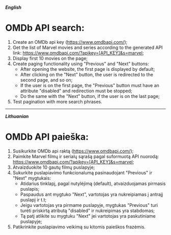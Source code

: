 **_English_**

# OMDb API search:

1. Create an OMDb api key (https://www.omdbapi.com/);
2. Get the list of Marvel movies and series according to the generated API link:
   https://www.omdbapi.com/?apikey=[API_KEY]&s=marvel;
3. Display first 10 movies on the page;
4. Create paging functionality using "Previous" and "Next" buttons:
   - After opening the website, the first page is displayed by default;
   - After clicking on the "Next" button, the user is redirected to the second page, and so on;
   - If the user is on the first page, the "Previous" button must have an attribute "disabled" and redirection must be stopped;
   - Do the same with the "Next" button, if the user is on the last page;
5. Test pagination with more search phrases.

---

**_Lithuanian_**

# OMDb API paieška:

1. Susikurkite OMDb api raktą (https://www.omdbapi.com/);
2. Paimkite Marvel filmų ir serialų sąrašą pagal suformuotą API nuorodą:
   https://www.omdbapi.com/?apikey=[API_KEY]&s=marvel;
3. Atvaizduokite 10 gautų filmų puslapyje;
4. Sukurkite puslapiavimo funkcionalumą pasinaudojant "Previous" ir "Next" mygtukais:
   - Atidarius tinklapį, pagal nutylėjimą (default), atvaizduojamas pirmasis puslapis;
   - Paspaudus ant mygtuko "Next", vartotojas yra nukreipiamas į antrajį puslapį ir t.t;
   - Jeigu vartotojas yra pirmame puslapyje, mygtukas "Previous" turi turėti priskirtą atributą "disabled" ir nukreipimas yra stabdomas;
   - Tą patį atlikite su mygtuku "Next" jei vartotojas yra paskutiniame puslapyje;
5. Patikrinkite puslapiavimo veikimą su kitomis paieškos frazėmis.

